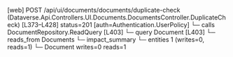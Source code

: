 [web] POST /api/ui/documents/documents/duplicate-check  (Dataverse.Api.Controllers.UI.Documents.DocumentsController.DuplicateCheck)  [L373–L428] status=201 [auth=Authentication.UserPolicy]
  └─ calls DocumentRepository.ReadQuery [L403]
  └─ query Document [L403]
    └─ reads_from Documents
  └─ impact_summary
    └─ entities 1 (writes=0, reads=1)
      └─ Document writes=0 reads=1

